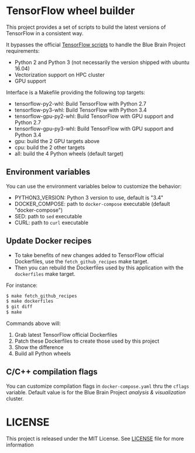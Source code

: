 # TensorFlow wheel builder

This project provides a set of scripts to build the latest versions
of TensorFlow in a consistent way.

It bypasses the official [TensorFlow scripts](https://github.com/tensorflow/tensorflow/tree/master/tensorflow/tools/docker) to handle the Blue Brain Project requirements:

* Python 2 and Python 3 (not necessarily the version shipped with ubuntu 16.04)
* Vectorization support on HPC cluster
* GPU support

Interface is a Makefile providing the following top targets:

* tensorflow-py2-whl: Build TensorFlow with Python 2.7
* tensorflow-py3-whl: Build TensorFlow with Python 3.4
* tensorflow-gpu-py2-whl: Build TensorFlow with GPU support and Python 2.7
* tensorflow-gpu-py3-whl: Build TensorFlow with GPU support and Python 3.4
* gpu: build the 2 GPU targets above
* cpu: build the 2 other targets
* all: build the 4 Python wheels (default target)

## Environment variables

You can use the environment variables below to customize the behavior:

* PYTHON3_VERSION: Python 3 version to use, default is "3.4"
* DOCKER_COMPOSE: path to `docker-compose` executable (default "docker-compose")
* SED: path to `sed` executable
* CURL: path to `curl` executable

## Update Docker recipes

* To take benefits of new changes added to TensorFlow official Dockerfiles, use
  the `fetch_github_recipes` make target.
* Then you can rebuild the Dockerfiles used by this application with the
  `dockerfiles` make target.

For instance:

```sh
$ make fetch_github_recipes
$ make dockerfiles
$ git diff
$ make
```

Commands above will:

1. Grab latest TensorFlow official Dockerfiles
1. Patch these Dockerfiles to create those used by this project
1. Show the difference
1. Build all Python wheels

## C/C++ compilation flags

You can customize compilation flags in `docker-compose.yaml` thru the
`cflags` variable. Default value is for the Blue Brain Project
*analysis & visualization* cluster.

# LICENSE

This project is released under the MIT License.
See [LICENSE](./LICENSE) file for more information
